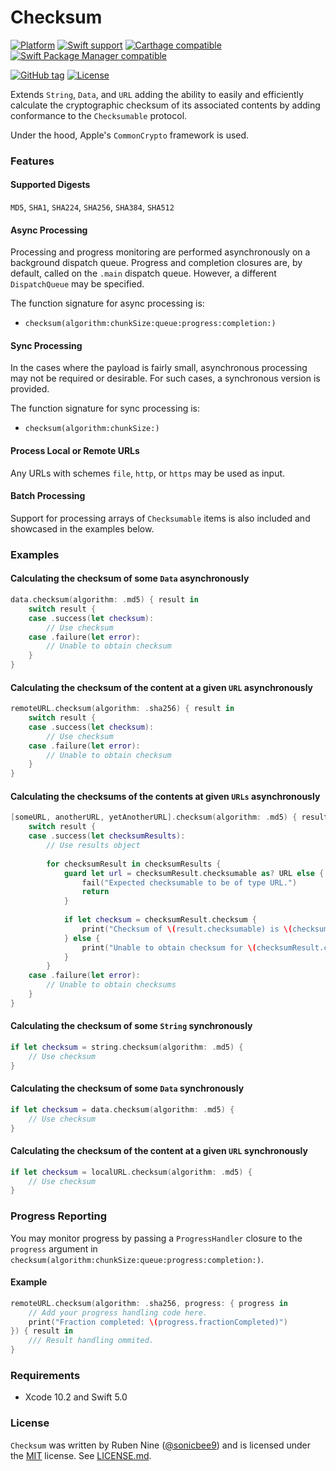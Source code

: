 # Checksum

[![Platform](https://img.shields.io/badge/Platforms-iOS%20%7C%20macOS%20%7C%20watchOS%20%7C%20tvOS%20-4E4E4E.svg?colorA=28a745)](https://github.com/rnine/Checksum)
[![Swift support](https://img.shields.io/badge/Swift-5.0%20%7C%205.1%20-lightgrey.svg?colorA=28a745&colorB=4E4E4E)](https://github.com/rnine/Checksum)
[![Carthage compatible](https://img.shields.io/badge/Carthage-compatible-brightgreen.svg?style=flat&colorA=28a745&&colorB=4E4E4E)](https://github.com/Carthage/Carthage)
[![Swift Package Manager compatible](https://img.shields.io/badge/SPM-compatible-brightgreen.svg?style=flat&colorA=28a745&&colorB=4E4E4E)](https://github.com/apple/swift-package-manager)

[![GitHub tag](https://img.shields.io/github/tag/rnine/Checksum.svg)](https://github.com/rnine/Checksum)
[![License](https://img.shields.io/github/license/mashape/apistatus.svg)](https://github.com/rnine/Checksum/blob/develop/LICENSE.md)

Extends `String`, `Data`, and `URL` adding the ability to easily and efficiently calculate the cryptographic checksum of its associated
contents by adding conformance to the `Checksumable` protocol. 

Under the hood, Apple's `CommonCrypto` framework is used.

### Features

#### Supported Digests

`MD5`, `SHA1`, `SHA224`, `SHA256`, `SHA384`, `SHA512`

#### Async Processing

Processing and progress monitoring are performed asynchronously on a background dispatch queue. Progress and completion 
closures are, by default, called on the `.main` dispatch queue. However, a different `DispatchQueue` may be specified.

The function signature for async processing is: 

- `checksum(algorithm:chunkSize:queue:progress:completion:)`

#### Sync Processing

In the cases where the payload is fairly small, asynchronous processing may not be required or desirable. For such cases, a synchronous 
version is provided.

The function signature for sync processing is:

- `checksum(algorithm:chunkSize:)`

#### Process Local or Remote URLs

Any URLs with schemes `file`, `http`, or `https` may be used as input.

#### Batch Processing

Support for processing arrays of  `Checksumable` items is also included and showcased in the examples below.

### Examples

#### Calculating the checksum of some `Data` asynchronously

```swift
data.checksum(algorithm: .md5) { result in
    switch result {
    case .success(let checksum):
        // Use checksum
    case .failure(let error):
        // Unable to obtain checksum
    }
}
```
#### Calculating the checksum of the content at a given `URL` asynchronously

```swift
remoteURL.checksum(algorithm: .sha256) { result in
    switch result {
    case .success(let checksum):
        // Use checksum
    case .failure(let error):
        // Unable to obtain checksum
    }
}
```
#### Calculating the checksums of the contents at given `URLs` asynchronously

```swift
[someURL, anotherURL, yetAnotherURL].checksum(algorithm: .md5) { result in
    switch result {
    case .success(let checksumResults):
        // Use results object
        
        for checksumResult in checksumResults {
            guard let url = checksumResult.checksumable as? URL else {
                fail("Expected checksumable to be of type URL.")
                return
            }
            
            if let checksum = checksumResult.checksum {
                print("Checksum of \(result.checksumable) is \(checksumResult.checksum)")
            } else {
                print("Unable to obtain checksum for \(checksumResult.checksumable)")
            }
        }
    case .failure(let error):
        // Unable to obtain checksums
    }
}
```

#### Calculating the checksum of some `String` synchronously

```swift
if let checksum = string.checksum(algorithm: .md5) {
    // Use checksum
}
```

#### Calculating the checksum of some `Data` synchronously

```swift
if let checksum = data.checksum(algorithm: .md5) {
    // Use checksum
}
```

#### Calculating the checksum of the content at a given `URL` synchronously

```swift
if let checksum = localURL.checksum(algorithm: .md5) {
    // Use checksum
}
```

### Progress Reporting

You may monitor progress by passing a `ProgressHandler` closure to the `progress` argument in 
`checksum(algorithm:chunkSize:queue:progress:completion:)`.

#### Example

```swift
remoteURL.checksum(algorithm: .sha256, progress: { progress in
    // Add your progress handling code here.
    print("Fraction completed: \(progress.fractionCompleted)")
}) { result in 
    /// Result handling ommited.
}
```

### Requirements

- Xcode 10.2 and Swift 5.0

### License

`Checksum` was written by Ruben Nine ([@sonicbee9](https://twitter.com/sonicbee9)) and is licensed under the 
[MIT](http://opensource.org/licenses/MIT) license. See [LICENSE.md](LICENSE.md).
